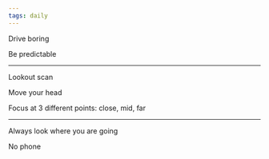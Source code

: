 ```yaml
---
tags: daily
---
```


Drive boring 

Be predictable 

---
Lookout scan 

Move your head  

Focus at 3 different points: close, mid, far 

---

Always look where you are going 

No phone 



